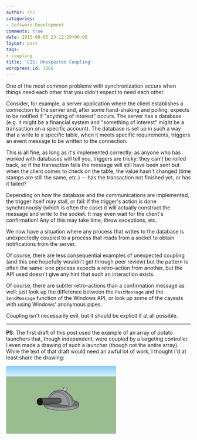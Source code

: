 ```yaml
---
author: rlc
categories:
- Software Development
comments: true
date: 2015-08-05 23:12:10+00:00
layout: post
tags:
- coupling
title: 'CIS: Unexpected Coupling'
wordpress_id: 3266
---
```


One of the most common problems with synchronization occurs when things need each other that you didn't expect to need each other.

<!--more-->

Consider, for example, a server application where the client establishes a connection to the server and, after some hand-shaking and polling, expects to be notified if "anything of interest" occurs. The server has a database (e.g. it might be a financial system and "something of interest" might be a transaction on a specific account). The database is set up in such a way that a write to a specific table, when it meets specific requirements, triggers an event message to be written to the connection.

This is all fine, as long as it's implemented correctly: as anyone who has worked with databases will tell you, triggers are tricky: they can't be rolled back, so if the transaction fails the message will still have been sent but when the client comes to check on the table, the value hasn't changed (time stamps are still the same, etc.) -- has the transaction not finished yet, or has it failed?

Depending on how the database and the communications are implemented, the trigger itself may stall, or fail: if the trigger's action is done synchronously (which is often the case) it will actually construct the message and write to the socket. It may even wait for the client's confirmation! Any of this may take time, throw exceptions, etc.

We now have a situation where any process that writes to the database is unexpectedly coupled to a process that reads from a socket to obtain notifications from the server.

Of course, there are less consequential examples of unexpected coupling (and this one hopefully wouldn't get through peer review) but the pattern is often the same: one process expects a retro-action from another, but the API used doesn't give any hint that such an interaction exists.

Of course, there are subtler retro-actions than a confirmation message as well: just look up the difference between the `PostMessage` and the `SendMessage` function of the Windows API, or look up some of the caveats with using Windows' anonymous pipes.

Coupling isn't necessarily evil, but it should be explicit if at all possible.

---

**PS**: The first draft of this post used the example of an array of potato launchers that, though independent, were coupled by a targeting controller. I even made a drawing of such a launcher (though not the entire array). While the text of that draft would need an awful lot of work, I thought I'd at least share the drawing:

<img src="/assets/2014/08/Potato-launcher-300x185.png" alt="Potato launcher">